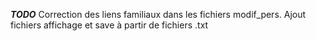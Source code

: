 ***TODO***
Correction des liens familiaux dans les fichiers modif_pers.
Ajout fichiers affichage et save à partir de fichiers .txt
